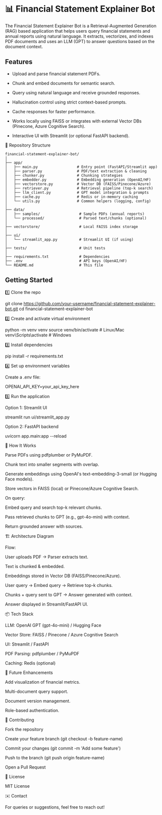 # 📊 Financial Statement Explainer Bot

The Financial Statement Explainer Bot is a Retrieval-Augmented Generation (RAG) based application that helps users query financial statements and annual reports using natural language. It extracts, vectorizes, and indexes PDF documents and uses an LLM (GPT) to answer questions based on the document context.

## Features

- Upload and parse financial statement PDFs.

- Chunk and embed documents for semantic search.

- Query using natural language and receive grounded responses.

- Hallucination control using strict context-based prompts.

- Cache responses for faster performance.

- Works locally using FAISS or integrates with external Vector DBs (Pinecone, Azure Cognitive Search).

- Interactive UI with Streamlit (or optional FastAPI backend).

📂 Repository Structure
```
financial-statement-explainer-bot/
│
├── app/
│   ├── main.py                  # Entry point (FastAPI/Streamlit app)
│   ├── parser.py                # PDF/text extraction & cleaning
│   ├── chunker.py               # Chunking strategies
│   ├── embedder.py              # Embedding generation (OpenAI/HF)
│   ├── vectorstore.py           # Vector DB (FAISS/Pinecone/Azure)
│   ├── retriever.py             # Retrieval pipeline (top-k search)
│   ├── llm_client.py            # GPT model integration & prompts
│   ├── cache.py                 # Redis or in-memory caching
│   └── utils.py                 # Common helpers (logging, config)
│
├── data/
│   ├── samples/                  # Sample PDFs (annual reports)
│   └── processed/                # Parsed text/chunks (optional)
│
├── vectorstore/                  # Local FAISS index storage
│
├── ui/
│   └── streamlit_app.py          # Streamlit UI (if using)
│
├── tests/                        # Unit tests
│
├── requirements.txt              # Dependencies
├── .env                          # API keys (OpenAI/HF)
└── README.md                     # This file
```

## Getting Started

1️⃣ Clone the repo

git clone https://github.com/your-username/financial-statement-explainer-bot.git
cd financial-statement-explainer-bot

2️⃣ Create and activate virtual environment

python -m venv venv
source venv/bin/activate   # Linux/Mac
venv\Scripts\activate      # Windows

3️⃣ Install dependencies

pip install -r requirements.txt

4️⃣ Set up environment variables

Create a .env file:

OPENAI_API_KEY=your_api_key_here

5️⃣ Run the application

Option 1: Streamlit UI

streamlit run ui/streamlit_app.py

Option 2: FastAPI backend

uvicorn app.main:app --reload

🧠 How It Works

Parse PDFs using pdfplumber or PyMuPDF.

Chunk text into smaller segments with overlap.

Generate embeddings using OpenAI's text-embedding-3-small (or Hugging Face models).

Store vectors in FAISS (local) or Pinecone/Azure Cognitive Search.

On query:

Embed query and search top-k relevant chunks.

Pass retrieved chunks to GPT (e.g., gpt-4o-mini) with context.

Return grounded answer with sources.

🏗️ Architecture Diagram



Flow:

User uploads PDF → Parser extracts text.

Text is chunked & embedded.

Embeddings stored in Vector DB (FAISS/Pinecone/Azure).

User query → Embed query → Retrieve top-k chunks.

Chunks + query sent to GPT → Answer generated with context.

Answer displayed in Streamlit/FastAPI UI.

📦 Tech Stack

LLM: OpenAI GPT (gpt-4o-mini) / Hugging Face

Vector Store: FAISS / Pinecone / Azure Cognitive Search

UI: Streamlit / FastAPI

PDF Parsing: pdfplumber / PyMuPDF

Caching: Redis (optional)

🌟 Future Enhancements

Add visualization of financial metrics.

Multi-document query support.

Document version management.

Role-based authentication.

🤝 Contributing

Fork the repository

Create your feature branch (git checkout -b feature-name)

Commit your changes (git commit -m 'Add some feature')

Push to the branch (git push origin feature-name)

Open a Pull Request

📜 License

MIT License

✉️ Contact

For queries or suggestions, feel free to reach out!
